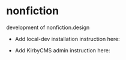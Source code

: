 # nonfiction
development of nonfiction.design 


- Add local-dev installation instruction here:


- Add KirbyCMS admin instruction here:
